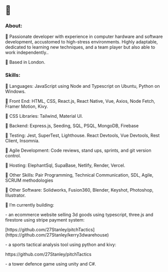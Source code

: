 <div> 
 <h1>👋</h1>
  <h3>About:</h3>
 <p>
  🌱  Passionate developer with experience in computer hardware and software development, accustomed to high-stress environments. Highly adaptable, dedicated to learning new techniques, and a team player but also able to work independently..
 </p>
  <p>
  📍  Based in London.
 </p>
  <h3>Skills:</h3>
  <p>
  🔹  Languages: JavaScript using Node and Typescript on Ubuntu, Python on Windows.
  
  🔸  Front End: HTML, CSS, React.js, React Native, Vue, Axios, Node Fetch, Framer Motion, Kivy.
  
  🔹  CSS Libraries: Tailwind, Material UI.
  
  🔸  Backend: Express.js, Seeding, SQL, PSQL, MongoDB, Firebase 
  
  🔹  Testing: Jest, SuperTest, Lighthouse. React Devtools, Vue Devtools, Rest Client, Insomnia.
  
  🔸  Agile Development: Code reviews, stand ups, sprints, and git version control.
  
  🔹  Hosting: ElephantSql, SupaBase, Netlify, Render, Vercel.
  
  🔸  Other Skills: Pair Programming, Technical Communication, SDL, Agile, SCRUM methodologies
  
  🔹  Other Software: Solidworks, Fusion360, Blender, Keyshot, Photoshop, Illustrator. 

  </p>

  <p>
     🔭 I’m currently building: 
   </p>
      <p>- an ecommerce website selling 3d goods using typescript, three.js and firestore using stripe payment system:</p>
      <p>[https://github.com/27Stanley/pitchTactics](https://github.com/27Stanley/kerry3dwarehouse)</p>
      <p>- a sports tactical analysis tool using python and kivy:</p>
      <p>https://github.com/27Stanley/pitchTactics</p>
      <p>- a tower defence game using unity and C#.</p>
  
</div>



<!--
**27Stanley/27Stanley** is a ✨ _special_ ✨ repository because its `README.md` (this file) appears on your GitHub profile.

Here are some ideas to get you started:

- 🔭 I’m currently working on ...
- 🌱 I’m currently learning ...
- 👯 I’m looking to collaborate on ...
- 🤔 I’m looking for help with ...
- 💬 Ask me about ...
- 📫 How to reach me: ...
- 😄 Pronouns: ...
- ⚡ Fun fact: ...
-->
